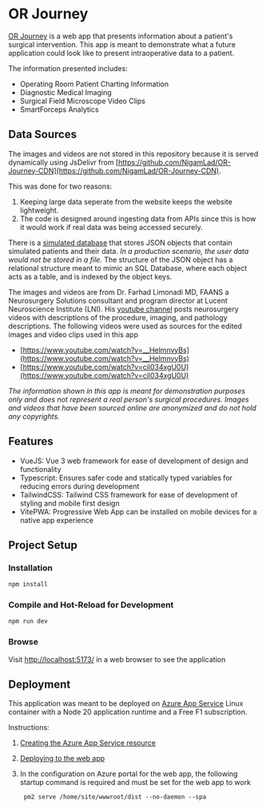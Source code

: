 # OR Journey

[OR Journey](https://orjourney.azurewebsites.net/) is a web app that presents information about a patient's surgical intervention. This app is meant to demonstrate what a future application could look like to present intraoperative data to a patient. 

The information presented includes:

- Operating Room Patient Charting Information
- Diagnostic Medical Imaging
- Surgical Field Microscope Video Clips
- SmartForceps Analytics

## Data Sources

The images and videos are not stored in this repository because it is served dynamically using JsDelivr from [https://github.com/NigamLad/OR-Journey-CDN](https://github.com/NigamLad/OR-Journey-CDN).

This was done for two reasons:
1. Keeping large data seperate from the website keeps the website lightweight.
2. The code is designed around ingesting data from APIs since this is how it would work if real data was being accessed securely.

There is a [simulated database](/src/scripts/simulatedDB.ts) that stores JSON objects that contain simulated patients and their data. *In a production scenario, the user data would not be stored in a file.* The structure of the JSON object has a relational structure meant to mimic an SQL Database, where each object acts as a table, and is indexed by the object keys.

The images and videos are from Dr. Farhad Limonadi MD, FAANS a Neurosurgery Solutions consultant and program director at Lucent Neuroscience Institute (LNI). His [youtube channel](https://www.youtube.com/@MicroNeuroSurgeryOrg) posts neurosurgery videos with descriptions of the procedure, imaging, and pathology descriptions. The following videos were used as sources for the edited images and video clips used in this app
- [https://www.youtube.com/watch?v=__HelmnvyBs](https://www.youtube.com/watch?v=__HelmnvyBs)
- [https://www.youtube.com/watch?v=cil034xgU0U](https://www.youtube.com/watch?v=cil034xgU0U)

*The information shown in this app is meant for demonstration purposes only and does not represent a real person's surgical procedures. Images and videos that have been sourced online are anonymized and do not hold any copyrights.*

## Features
- VueJS: Vue 3 web framework for ease of development of design and functionality
- Typescript: Ensures safer code and statically typed variables for reducing errors during development
- TailwindCSS: Tailwind CSS framework for ease of development of styling and mobile first design
- VitePWA: Progressive Web App can be installed on mobile devices for a native app experience

## Project Setup

### Installation
```sh
npm install
```

### Compile and Hot-Reload for Development
```sh
npm run dev
```

### Browse
Visit [http://localhost:5173/](http://localhost:5173/) in a web browser to see the application

## Deployment

This application was meant to be deployed on [Azure App Service](https://azure.microsoft.com/en-us/products/app-service/web) Linux container with a Node 20 application runtime and a Free F1 subscription.

Instructions:
1. [Creating the Azure App Service resource](https://learn.microsoft.com/en-us/azure/app-service/quickstart-nodejs?tabs=linux&pivots=development-environment-azure-portal#create-azure-resources)
2. [Deploying to the web app](https://learn.microsoft.com/en-us/azure/app-service/quickstart-nodejs?tabs=linux&pivots=development-environment-vscode#deploy-to-azure)
3. In the configuration on Azure portal for the web app, the following startup command is required and must be set for the web app to work

        pm2 serve /home/site/wwwroot/dist --no-daemon --spa